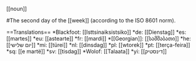 [[noun]]

#The second day of the [[week]] (according to the ISO 8601 norm).

==Translations==
*Blackfoot: [[Isttsinaiksistsiko]]
*de: [[Dienstag]]
*es: [[martes]]
*eu: [[astearte]]
*fr: [[mardi]]
*[[Georgian]]: [[სამშაბათი]]
*he: [[יום שלישי]]
*mi: [[türei]]
*nl: [[dinsdag]]
*pl: [[wtorek]]
*pt: [[ter&ccedil;a-feira]]
*sq: [[e martë]]
*sv: [[tisdag]]
*Wolof: [[Talaata]]
*yi: [[דינסטיק]]